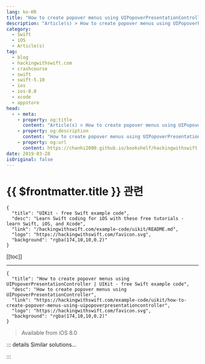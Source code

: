 ```yaml
---
lang: ko-KR
title: "How to create popover menus using UIPopoverPresentationController"
description: "Article(s) > How to create popover menus using UIPopoverPresentationController"
category:
  - Swift
  - iOS
  - Article(s)
tag: 
  - blog
  - hackingwithswift.com
  - crashcourse
  - swift
  - swift-5.10
  - ios
  - ios-8.0
  - xcode
  - appstore
head:
  - - meta:
    - property: og:title
      content: "Article(s) > How to create popover menus using UIPopoverPresentationController"
    - property: og:description
      content: "How to create popover menus using UIPopoverPresentationController"
    - property: og:url
      content: https://chanhi2000.github.io/bookshelf/hackingwithswift.com/example-code/uikit/how-to-create-popover-menus-using-uipopoverpresentationcontroller.html
date: 2019-03-28
isOriginal: false
---
```


# {{ $frontmatter.title }} 관련

```component VPCard
{
  "title": "UIKit - free Swift example code",
  "desc": "Learn Swift coding for iOS with these free tutorials - learn Swift, iOS, and Xcode",
  "link": "/hackingwithswift.com/example-code/uikit/README.md",
  "logo": "https://hackingwithswift.com/favicon.svg",
  "background": "rgba(174,10,10,0.2)"
}
```

[[toc]]

---

```component VPCard
{
  "title": "How to create popover menus using UIPopoverPresentationController | UIKit - free Swift example code",
  "desc": "How to create popover menus using UIPopoverPresentationController",
  "link": "https://hackingwithswift.com/example-code/uikit/how-to-create-popover-menus-using-uipopoverpresentationcontroller",
  "logo": "https://hackingwithswift.com/favicon.svg",
  "background": "rgba(174,10,10,0.2)"
}
```

> Available from iOS 8.0

<!-- TODO: 작성 -->

<!--
Show a `UIAlertController` action sheet on iPad isn't as easy as on iPhone. The reason for this is simple: on iPhone the action sheet slides up from the bottom, effectively owning the user's attention until it's dismissed, whereas on iPad it could be shown from anywhere. In fact, if you just try and show one on an iPad like this, your app crashes:

```swift
let ac = UIAlertController(title: "Hello!", message: "This is a test.", preferredStyle: .actionSheet)
present(ac, animated: true)
```

The solution is to use a `UIPopoverPresentationController`, which gets created for you when you try to access the `popoverPresentationController` property of a `UIAlertController`. With this, you can tell it where to show from (and what view those coordinates relate to) before presenting the action sheet, which makes it work correctly on iPad.

To rewrite the previous lines so they work, you'd do this:

```swift
let popover = ac.popoverPresentationController
popover?.sourceView = view
popover?.sourceRect = CGRect(x: 32, y: 32, width: 64, height: 64)

present(ac, animated: true)
```

-->

::: details Similar solutions…

<!--
/quick-start/swiftui/how-to-show-a-popover-view">How to show a popover view 
/example-code/uikit/how-to-create-custom-menus-using-uimenucontroller">How to create custom menus using UIMenuController 
/quick-start/swiftui/how-to-create-multi-column-lists-using-table">How to create multi-column lists using Table 
/quick-start/swiftui/swiftui-tips-and-tricks">SwiftUI tips and tricks 
/quick-start/concurrency/how-to-use-mainactor-to-run-code-on-the-main-queue">How to use @MainActor to run code on the main queue</a>
-->

:::

